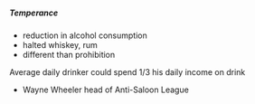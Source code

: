 ##### Temperance
- reduction in alcohol consumption
- halted whiskey, rum
- different than prohibition

Average daily drinker could spend 1/3 his daily income on drink

- Wayne Wheeler head of Anti-Saloon League